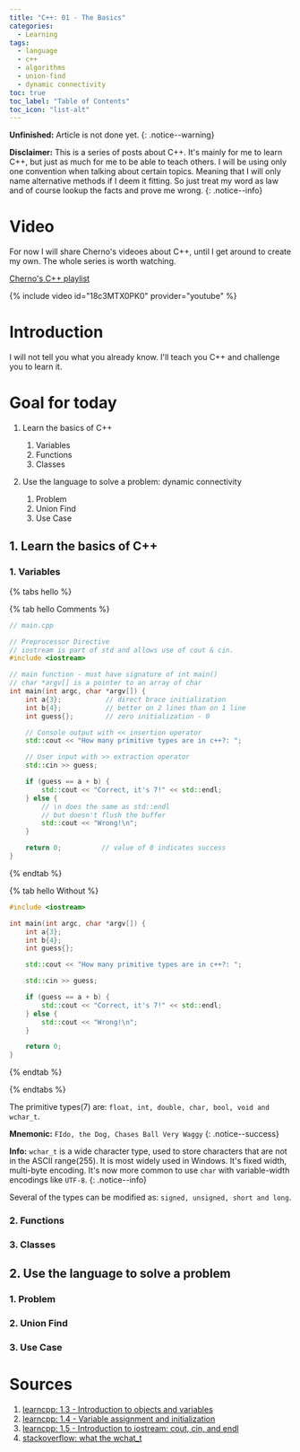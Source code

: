 ```yaml
---
title: "C++: 01 - The Basics"
categories:
  - Learning
tags:
  - language
  - c++
  - algorithms
  - union-find
  - dynamic connectivity
toc: true
toc_label: "Table of Contents"
toc_icon: "list-alt"
---
```


**Unfinished:** Article is not done yet.
{: .notice--warning}

**Disclaimer:** This is a series of posts about C++. It's mainly for me to learn C++, but just as much for me to be able to teach others.
I will be using only one convention when talking about certain topics. Meaning that I will only name alternative
methods if I deem it fitting. So just treat my word as law and of course lookup the facts and prove me wrong.
{: .notice--info}

# Video

For now I will share Cherno's videoes about C++, until I get around to create my own. The whole series is worth watching.

[Cherno's C++ playlist](https://www.youtube.com/watch?v=18c3MTX0PK0&list=PLlrATfBNZ98dudnM48yfGUldqGD0S4FFb)

{% include video id="18c3MTX0PK0" provider="youtube" %}

# Introduction

I will not tell you what you already know.
I'll teach you C++ and challenge you to learn it.

# Goal for today

1. Learn the basics of C++
    1. Variables
    2. Functions
    3. Classes

2. Use the language to solve a problem: dynamic connectivity
    1. Problem
    2. Union Find
    3. Use Case

## 1. Learn the basics of C++

### 1. Variables

{% tabs hello %}

{% tab hello Comments %}
```cpp
// main.cpp

// Preprocessor Directive
// iostream is part of std and allows use of cout & cin.
#include <iostream>     

// main function - must have signature of int main()
// char *argv[] is a pointer to an array of char
int main(int argc, char *argv[]) {
    int a{3};           // direct brace initialization
    int b{4};           // better on 2 lines than on 1 line
    int guess{};        // zero initialization - 0

    // Console output with << insertion operator
    std::cout << "How many primitive types are in c++?: ";

    // User input with >> extraction operator
    std::cin >> guess;

    if (guess == a + b) {
        std::cout << "Correct, it's 7!" << std::endl;
    } else {
        // \n does the same as std::endl
        // but doesn't flush the buffer
        std::cout << "Wrong!\n";
    }

    return 0;          // value of 0 indicates success
}
```
{% endtab %}

{% tab hello Without %}
```cpp
#include <iostream>     

int main(int argc, char *argv[]) {
    int a{3};
    int b{4};
    int guess{};

    std::cout << "How many primitive types are in c++?: ";

    std::cin >> guess;

    if (guess == a + b) {
        std::cout << "Correct, it's 7!" << std::endl;
    } else {
        std::cout << "Wrong!\n";
    }

    return 0;
}
```
{% endtab %}

{% endtabs %}


The primitive types(7) are: `float, int, double, char, bool, void and wchar_t`.

**Mnemonic:** `FIdo, the Dog, Chases Ball Very Waggy`
{: .notice--success}

**Info:** `wchar_t` is a wide character type, used to store characters that are not in the ASCII range(255).
It is most widely used in Windows. It's fixed width, multi-byte encoding. It's now more common to use `char` with
variable-width encodings like `UTF-8`.
{: .notice--info}

Several of the types can be modified as: `signed, unsigned, short and long`.


### 2. Functions

### 3. Classes 


## 2. Use the language to solve a problem

### 1. Problem

### 2. Union Find

### 3. Use Case

# Sources

1. [learncpp: 1.3 - Introduction to objects and variables](https://www.learncpp.com/cpp-tutorial/introduction-to-objects-and-variables/)
2. [learncpp: 1.4 - Variable assignment and initialization](https://www.learncpp.com/cpp-tutorial/variable-assignment-and-initialization/)
3. [learncpp: 1.5 - Introduction to iostream: cout, cin, and endl](https://www.learncpp.com/cpp-tutorial/introduction-to-iostream-cout-cin-and-endl/)
4. [stackoverflow: what the wchat_t](https://stackoverflow.com/questions/13509733/what-is-the-use-of-wchar-t-in-general-programming)
